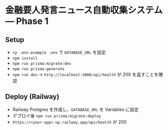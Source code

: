 # 金融要人発言ニュース自動収集システム — Phase 1

## Setup
- `cp .env.example .env` で `DATABASE_URL` を設定
- `npm install`
- `npm run prisma:migrate:dev`
- `npm run prisma:generate`
- `npm run dev` → `http://localhost:3000/api/health` が 200 を返すことを確認

## Deploy (Railway)
- Railway Postgres を作成し、`DATABASE_URL` を Variables に設定
- デプロイ後 `npm run prisma:migrate:deploy`
- `https://<your-app>.up.railway.app/api/health` が 200
